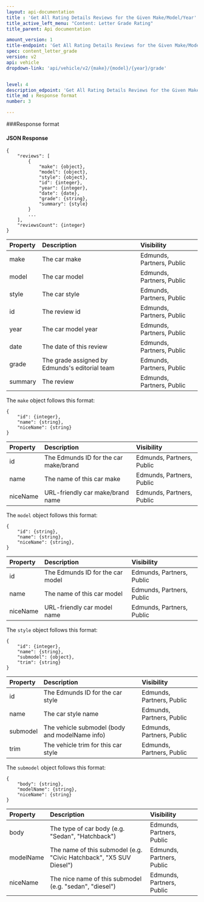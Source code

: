 ```yaml
---
layout: api-documentation
title : 'Get All Rating Details Reviews for the Given Make/Model/Year'
title_active_left_menu: "Content: Letter Grade Rating"
title_parent: Api documentation

amount_version: 1
title-endpoint: 'Get All Rating Details Reviews for the Given Make/Model/Year'
spec: content_letter_grade
version: v2
api: vehicle
dropdown-link: 'api/vehicle/v2/{make}/{model}/{year}/grade'


level: 4
description_edpoint: 'Get All Rating Details Reviews for the Given Make/Model/Year'
title_md : Response format
number: 3

---
```


###Response format

#### JSON Response

    {
        "reviews": [
            {
                "make": {object},
                "model": {object},
                "style": {object}, 
                "id": {integer},
                "year": {integer},
                "date": {date},
                "grade": {string},
                "summary": {style}
            }
            ...
        ],
        "reviewsCount": {integer}
    }

| Property                      | Description                                           | Visibility                |
|:------------------------------|:------------------------------------------------------|:------------------------- |
| make                          | The car make                                          | Edmunds, Partners, Public |
| model                         | The car model                                         | Edmunds, Partners, Public |
| style                         | The car style                                         | Edmunds, Partners, Public |
| id                            | The review id                                         | Edmunds, Partners, Public |
| year                          | The car model year                                    | Edmunds, Partners, Public |
| date                          | The date of this review                               | Edmunds, Partners, Public |
| grade                         | The grade assigned by Edmunds's editorial team        | Edmunds, Partners, Public |
| summary                       | The review                                            | Edmunds, Partners, Public |

The <code>make</code> object follows this format:

    {
        "id": {integer},
        "name": {string},
        "niceName": {string}
    }

| Property      | Description                                              | Visibility                |
|:--------------|:---------------------------------------------------------|:------------------------- |
| id            | The Edmunds ID for the car make/brand                    | Edmunds, Partners, Public |
| name          | The name of this car make                                | Edmunds, Partners, Public |
| niceName      | URL-friendly car make/brand name                         | Edmunds, Partners, Public |

The <code>model</code> object follows this format:

    {
        "id": {string},
        "name": {string},
        "niceName": {string},
    }

| Property      | Description                                                    | Visibility                |
|:--------------|:---------------------------------------------------------------|:------------------------- |
| id            | The Edmunds ID for the car model                               | Edmunds, Partners, Public |
| name          | The name of this car model                                     | Edmunds, Partners, Public |
| niceName      | URL-friendly car model name                                    | Edmunds, Partners, Public |

The <code>style</code> object follows this format:

    {
        "id": {integer},
        "name": {string},
        "submodel": {object},
        "trim": {string}
    }

| Property      | Description                                                    | Visibility                |
|:--------------|:---------------------------------------------------------------|:------------------------- |
| id            | The Edmunds ID for the car style                               | Edmunds, Partners, Public |
| name          | The car style name                                             | Edmunds, Partners, Public |
| submodel      | The vehicle submodel (body and modelName info)                 | Edmunds, Partners, Public |
| trim          | The vehicle trim for this car style                            | Edmunds, Partners, Public |

The <code>submodel</code> object follows this format:

    {
        "body": {string},
        "modelName": {string},
        "niceName": {string}
    }

| Property      | Description                                                         | Visibility                 |
|:--------------|:--------------------------------------------------------------------|:-------------------------- |
| body          | The type of car body (e.g. "Sedan", "Hatchback")                    | Edmunds, Partners, Public  |
| modelName     | The name of this submodel (e.g. "Civic Hatchback", "X5 SUV Diesel") | Edmunds, Partners, Public  |
| niceName      | The nice name of this submodel (e.g. "sedan", "diesel")              | Edmunds, Partners, Public  |
